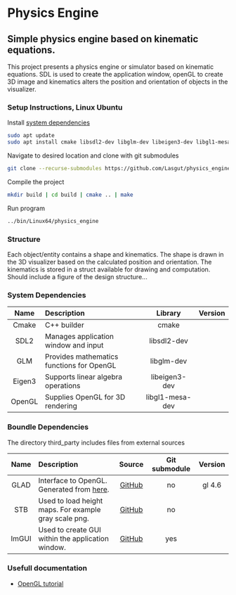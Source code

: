# Physics Engine

## Simple physics engine based on kinematic equations.
This project presents a physics engine or simulator based on kinematic equations. SDL is used to create the application window, openGL to create 3D image and kinematics alters the position and orientation of objects in the visualizer.

### Setup Instructions, Linux Ubuntu
Install [system dependencies](#system-dependencies)
```bash
sudo apt update
sudo apt install cmake libsdl2-dev libglm-dev libeigen3-dev libgl1-mesa-dev
```
Navigate to desired location and clone with git submodules
```bash
git clone --recurse-submodules https://github.com/Lasgut/physics_engine.git
```
Compile the project
```bash
mkdir build | cd build | cmake .. | make
```
Run program
```bash
../bin/Linux64/physics_engine
```

### Structure
Each object/entity contains a shape and kinematics. The shape is drawn in the 3D visualizer based on the calculated position and orientation. The kinematics is stored in a struct available for drawing and computation. 
Should include a figure of the design structure...

### System Dependencies
| Name | Description | Library | Version |
|:---:|:---|:---:| :---: |
| Cmake  | C++ builder                               | cmake           | |
| SDL2   | Manages application window and input      | libsdl2-dev     | |     
| GLM    | Provides mathematics functions for OpenGL | libglm-dev      | |
| Eigen3 | Supports linear algebra operations        | libeigen3-dev   | | 
| OpenGL | Supplies OpenGL for 3D rendering          | libgl1-mesa-dev | |

### Boundle Dependencies
The directory third_party includes files from external sources

| Name | Description | Source | Git submodule | Version |
| :---: | :--- | :---: | :---: | :---: |
| GLAD  | Interface to OpenGL. Generated from [here](https://gen.glad.sh/). | [GitHub](https://github.com/Dav1dde/glad)  | no  | gl 4.6 |
| STB   | Used to load height maps. For example gray scale png.             | [GitHub](https://github.com/nothings/stb)  | no  | |
| ImGUI | Used to create GUI within the application window.                 | [GitHub](https://github.com/ocornut/imgui) | yes | |

### Usefull documentation
* [OpenGL tutorial](https://learnopengl.com/)
